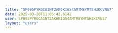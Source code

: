 ```yaml
---
title: "SP095PYRGCA1NT2AK6K1GS4AMTM8YMTSH3KCVNS7"
date: 2025-03-20T11:05:42.614Z
user: SP095PYRGCA1NT2AK6K1GS4AMTM8YMTSH3KCVNS7
layout: "users"
---
```

    